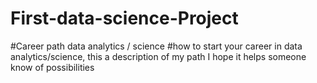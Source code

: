 # First-data-science-Project
#Career path data analytics / science
#how to start your career  in data analytics/science, this a description of my path  I hope it helps someone know of possibilities 

